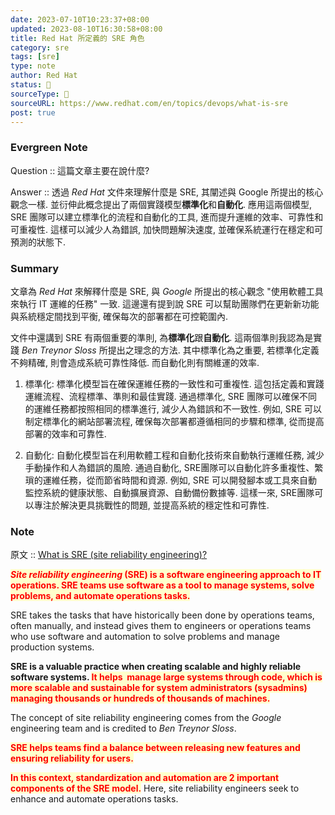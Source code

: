 ```yaml
---
date: 2023-07-10T10:23:37+08:00
updated: 2023-08-10T16:30:58+08:00
title: Red Hat 所定義的 SRE 角色
category: sre
tags: [sre]
type: note
author: Red Hat
status: 🌱
sourceType: 📜️
sourceURL: https://www.redhat.com/en/topics/devops/what-is-sre
post: true
---
```


### Evergreen Note

Question :: 這篇文章主要在說什麼?

Answer :: 透過 *Red Hat* 文件來理解什麼是 SRE, 其闡述與 Google 所提出的核心觀念一樣. 並衍伸此概念提出了兩個實踐模型**標準化**和**自動化**. 應用這兩個模型, SRE 團隊可以建立標準化的流程和自動化的工具, 進而提升運維的效率、可靠性和可重複性. 這樣可以減少人為錯誤, 加快問題解決速度, 並確保系統運行在穩定和可預測的狀態下.

<!--more-->

### Summary

文章為 *Red Hat* 來解釋什麼是 SRE, 與 *Google* 所提出的核心觀念 "使用軟體工具來執行 IT 運維的任務" 一致. 這邊還有提到說 SRE 可以幫助團隊們在更新新功能與系統穩定間找到平衡, 確保每次的部署都在可控範圍內.

文件中還講到 SRE 有兩個重要的準則, 為**標準化**跟**自動化**. 這兩個準則我認為是實踐 *Ben Treynor Sloss* 所提出之理念的方法. 其中標準化為之重要, 若標準化定義不夠精確, 則會造成系統可靠性降低. 而自動化則有關維運的效率.

1. 標準化: 標準化模型旨在確保運維任務的一致性和可重複性. 這包括定義和實踐運維流程、流程標準、準則和最佳實踐. 通過標準化, SRE 團隊可以確保不同的運維任務都按照相同的標準進行, 減少人為錯誤和不一致性. 例如, SRE 可以制定標準化的網站部署流程, 確保每次部署都遵循相同的步驟和標準, 從而提高部署的效率和可靠性.

2. 自動化: 自動化模型旨在利用軟體工程和自動化技術來自動執行運維任務, 減少手動操作和人為錯誤的風險. 通過自動化, SRE團隊可以自動化許多重複性、繁瑣的運維任務，從而節省時間和資源. 例如, SRE 可以開發腳本或工具來自動監控系統的健康狀態、自動擴展資源、自動備份數據等. 這樣一來, SRE團隊可以專注於解決更具挑戰性的問題, 並提高系統的穩定性和可靠性.

### Note

原文 :: [What is SRE (site reliability engineering)?](https://www.redhat.com/en/topics/devops/what-is-sre)

**<span style="background-color: #ffffcc; color: red">*Site reliability engineering* (SRE) is a software engineering approach to IT operations. SRE teams use software as a tool to manage systems, solve problems, and automate operations tasks.</span>**

SRE takes the tasks that have historically been done by operations teams, often manually, and instead gives them to engineers or operations teams who use software and automation to solve problems and manage production systems.

**SRE is a valuable practice when creating scalable and highly reliable software systems. <span style="background-color: #ffffcc; color: red">It helps  manage large systems through code, which is more scalable and sustainable for system administrators (sysadmins) managing thousands or hundreds of thousands of machines.</span>**

The concept of site reliability engineering comes from the *Google* engineering team and is credited to *Ben Treynor Sloss*.

**<span style="background-color: #ffffcc; color: red">SRE helps teams find a balance between releasing new features and ensuring reliability for users.</span>**

**<span style="background-color: #ffffcc; color: red">In this context, standardization and automation are 2 important components of the SRE model.</span>** Here, site reliability engineers seek to enhance and automate operations tasks.